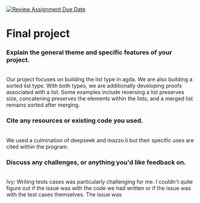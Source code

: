 [![Review Assignment Due Date](https://classroom.github.com/assets/deadline-readme-button-22041afd0340ce965d47ae6ef1cefeee28c7c493a6346c4f15d667ab976d596c.svg)](https://classroom.github.com/a/dPwN1w3S)
# Final project

### **Explain the general theme and specific features of your project.** ###
<br> Our project focuses on building the list type in agda. We are also building a sorted list type. 
With both types, we are additionally developing proofs associated with a list. Some examples include reversing a list preserves size, concatening preserves the elements within the lists, and a merged list remains sorted after merging.


### **Cite any resources or existing code you used.** ###
<br> We used a culmination of deepseek and mazzo.li but their specific uses are cited within the program.


### **Discuss any challenges, or anything you'd like feedback on.** ###
<br> Ivy: Writing tests cases was particularly challenging for me. I couldn't quite figure out if the issue was with the code we had written or if the issue was with the test cases themselves. The issue was 


